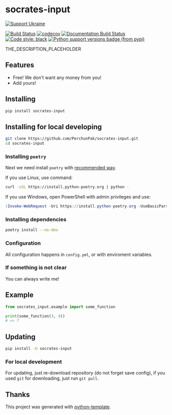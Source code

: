 # socrates-input

[![Support Ukraine](https://badgen.net/badge/support/UKRAINE/?color=0057B8&labelColor=FFD700)](https://www.gov.uk/government/news/ukraine-what-you-can-do-to-help)

[![Build Status](https://github.com/PerchunPak/socrates-input/actions/workflows/test.yml/badge.svg?branch=master)](https://github.com/PerchunPak/socrates-input/actions?query=workflow%3Atest)
[![codecov](https://codecov.io/gh/PerchunPak/socrates-input/branch/master/graph/badge.svg)](https://codecov.io/gh/PerchunPak/socrates-input)
[![Documentation Build Status](https://readthedocs.org/projects/socrates-input/badge/?version=latest)](https://socrates-input.readthedocs.io/)
[![Code style: black](https://img.shields.io/badge/code%20style-black-000000.svg)](https://github.com/psf/black)
[![Python support versions badge (from pypi)](https://img.shields.io/pypi/pyversions/socrates-input)](https://www.python.org/downloads/)

THE_DESCRIPTION_PLACEHOLDER

## Features

- Free! We don't want any money from you!
- Add yours!

## Installing

```bash
pip install socrates-input
```

## Installing for local developing

```bash
git clone https://github.com/PerchunPak/socrates-input.git
cd socrates-input
```

### Installing `poetry`

Next we need install `poetry` with [recommended way](https://python-poetry.org/docs/master/#installation).

If you use Linux, use command:

```bash
curl -sSL https://install.python-poetry.org | python -
```

If you use Windows, open PowerShell with admin privileges and use:

```powershell
(Invoke-WebRequest -Uri https://install.python-poetry.org -UseBasicParsing).Content | python -
```

### Installing dependencies

```bash
poetry install --no-dev
```

### Configuration

All configuration happens in `config.yml`, or with enviroment variables.

### If something is not clear

You can always write me!

## Example

```py
from socrates_input.example import some_function

print(some_function(3, 4))
# => 7
```

## Updating

```bash
pip install -U socrates-input
```

### For local development

For updating, just re-download repository (do not forget save config),
if you used `git` for downloading, just run `git pull`.

## Thanks

This project was generated with [python-template](https://github.com/PerchunPak/python-template).
